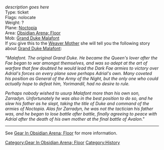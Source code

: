 *description goes here*  
Type: ticket  
Flags: nolocate  
Weight: ?  
Plane: [Noctopia](:Category:Noctopia "wikilink")  
Area: [Obsidian Arena;
Floor](:Category:Obsidian_Arena;_Floor "wikilink")  
Mob: [Grand Duke Malafont](Grand_Duke_Malafont "wikilink")  
If you give this to the [Weaver Mother](Weaver_Mother "wikilink") she
will tell you the following story about [Grand Duke
Malafont](Grand_Duke_Malafont "wikilink"):

*"Malafont. The original Grand Duke. He became the Queen's lover after
the Fae began to war amongst themselves, and was so adept at the art of
warfare that few doubted he would lead the Dark Fae armies to victory
over Adrial's forces on every plane save perhaps Adrial's own. Many
coveted his position as General of the Army of the Night, but the only
one who could actually hope to defeat him, Yorimandil, had no desire to
rule.*

*Perhaps nobody wished to usurp Malafont more than his own son,
Zarradyn. Unfortunately he was also in the best position to do so, and
he slew his father as he slept, taking the title of Duke and command of
the armies of Noctopia. Alas for Zarradyn, he was not the tactician his
father was, and he began to lose battle after battle, finally agreeing
to peace with Adrial after the death of his own mother at the final
battle of Avalon."*

------------------------------------------------------------------------

See [Gear In Obsidian Arena;
Floor](:Category:Gear_In_Obsidian_Arena;_Floor "wikilink") for more
information.

[Category:Gear In Obsidian Arena;
Floor](Category:Gear_In_Obsidian_Arena;_Floor "wikilink")
[Category:History](Category:History "wikilink")
